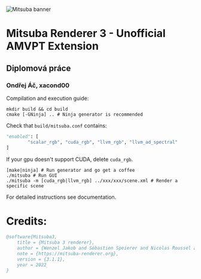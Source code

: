 <!-- <img src="https://github.com/mitsuba-renderer/mitsuba3/raw/master/docs/images/logo_plain.png" width="120" height="120" alt="Mitsuba logo"> -->

<img src="https://raw.githubusercontent.com/mitsuba-renderer/mitsuba-data/master/docs/images/banners/banner_01.jpg"
alt="Mitsuba banner">

# Mitsuba Renderer 3 - Unofficial AMVPT Extension
## Diplomová práce
### Ondřej Áč, xacond00
Compilation and execution guide:
```shell
mkdir build && cd build
cmake [-GNinja] .. # Ninja generator is recommended
```
Check that `build/mitsuba.conf` contains:
```python
"enabled": [
        "scalar_rgb", "cuda_rgb", "llvm_rgb", "llvm_ad_spectral"
]
```
If your gpu doesn't support CUDA, delete `cuda_rgb`.
```shell
[make|ninja] # Run generator and go get a coffee
./mitsuba # Run GUI
./mitsuba -m [cuda_rgb|llvm_rgb] ../xxx/xxx/scene.xml # Render a specific scene
```
For detailed instructions see documentation. 

# Credits:
```bibtex
@software{Mitsuba3,
    title = {Mitsuba 3 renderer},
    author = {Wenzel Jakob and Sébastien Speierer and Nicolas Roussel and Merlin Nimier-David and Delio Vicini and Tizian Zeltner and Baptiste Nicolet and Miguel Crespo and Vincent Leroy and Ziyi Zhang},
    note = {https://mitsuba-renderer.org},
    version = {3.1.1},
    year = 2022
}
```
